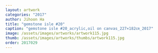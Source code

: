 ```yaml
---
layout: artwork
categories: "2017"
author: Jihoon Ha
title: "gemstone isle #20"
caption: "gemstone isle #20_acrylic,oil on canvas_227×182㎝_2017"
image: /assets/images/artworks/artwork115.jpg
thumb: /assets/images/artworks/thumbs/artwork115.jpg
order: 2017029
---
```

